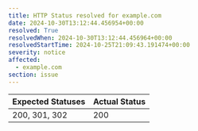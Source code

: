 ```yaml
---
title: HTTP Status resolved for example.com
date: 2024-10-30T13:12:44.456954+00:00
resolved: True
resolvedWhen: 2024-10-30T13:12:44.456964+00:00
resolvedStartTime: 2024-10-25T21:09:43.191474+00:00
severity: notice
affected:
  - example.com
section: issue
---
```


| Expected Statuses | Actual Status  |
|-------------------|----------------|
| 200, 301, 302 | 200 |
